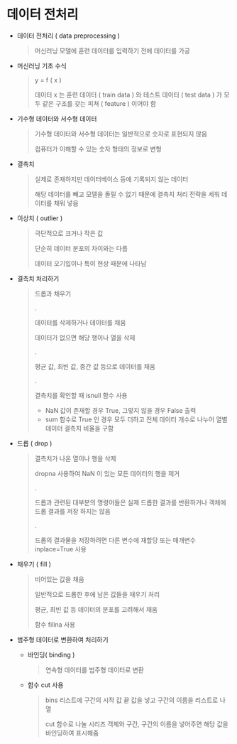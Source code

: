 # 데이터 전처리



* 데이터 전처리 ( data preprocessing )

  > 머신러닝 모델에 훈련 데이터를 입력하기 전에 데이터를 가공

* 머신러닝 기초 수식

  > y = f ( x )
  >
  > 데이터 x 는 훈련 데이터 ( train data ) 와 테스트 데이터 ( test data ) 가 모두 같은 구조를 갖는 피쳐 ( feature ) 이어야 함

* 기수형 데이터와 서수형 데이터

  > 기수형 데이터와 서수형 데이터는 일반적으로 숫자로 표현되지 않음
  >
  > 컴퓨터가 이해할 수 있는 숫자 형태의 정보로 변형

* 결측치

  > 실제로 존재하지만 데이터베이스 등에 기록되지 않는 데이터
  >
  > 해당 데이터를 빼고 모델을 돌릴 수 없기 때문에 결측치 처리 전략을 세워 데이터를 채워 넣음

* 이상치 ( outlier )

  > 극단적으로 크거나 작은 값
  >
  > 단순히 데이터 분포의 차이와는 다름
  >
  > 데이터 오기입이나 특이 현상 때문에 나타남

* 결측치 처리하기

  > 드롭과 채우기
  >
  > .
  >
  > 데이터를 삭제하거나 데이터를 채움
  >
  > 데이터가 없으면 해당 행이나 열을 삭제
  >
  > .
  >
  > 평균 값, 최빈 값, 중간 값 등으로 데이터를 채움
  >
  > .
  >
  > 결측치를 확인할 때 isnull 함수 사용
  >
  > * NaN 값이 존재할 경우 True, 그렇지 않을 경우 False 출력
  > * sum 함수로 True 인 경우 모두 더하고 전체 데이터 개수로 나누어 열별 데이터 결측치 비율을 구함

* 드롭 ( drop )

  > 결측치가 나온 열이나 행을 삭제
  >
  > dropna 사용하여 NaN 이 있는 모든 데이터의 행을 제거
  >
  > .
  >
  > 드롭과 관련된 대부분의 명령어들은 실제 드롭한 결과를 반환하거나 객체에 드롭 결과를 저장 하지는 않음
  >
  > .
  >
  > 드롭의 결과물을 저장하려면 다른 변수에 재할당 또는 매개변수 inplace=True 사용

* 채우기 ( fill )

  > 비어있는 값을 채움
  >
  > 일반적으로 드롭한 후에 남은 값들을 채우기 처리
  >
  > 평균, 최빈 값 등 데이터의 분포를 고려해서 채움
  >
  > 함수 fillna 사용

* 범주형 데이터로 변환하여 처리하기

  * 바인딩( binding )

    > 연속형 데이터를 범주형 데이터로 변환

  * 함수 cut 사용

    > bins 리스트에 구간의 시작 값 끝 값을 넣고 구간의 이름을 리스트로 나열
    >
    > cut 함수로 나눌 시리즈 객체와 구간, 구간의 이름을 넣어주면 해당 값을 바인딩하여 표시해줌